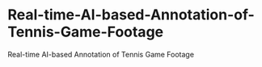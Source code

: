 # Real-time-AI-based-Annotation-of-Tennis-Game-Footage
Real-time AI-based Annotation of Tennis Game  Footage
